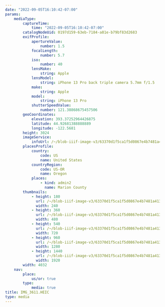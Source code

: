 ```yaml
---
date: "2022-09-05T16:10:42-07:00"
params:
    mediaType:
        captureTime:
            time: "2022-09-05T16:10:42-07:00"
        catalogNodeUid: 0197d159-63eb-7184-a81e-b79bf83d2683
        exifProfile:
            apertureValue:
                number: 1.5
            focalLength:
                number: 5.7
            iso:
                number: 40
            lensMake:
                string: Apple
            lensModel:
                string: iPhone 13 Pro back triple camera 5.7mm f/1.5
            make:
                string: Apple
            model:
                string: iPhone 13 Pro
            shutterSpeedValue:
                number: 121.38868675457506
        geoCoordinates:
            elevation: 393.37252964426875
            latitude: 44.92681388888889
            longitude: -122.5681
        height: 3024
        imageService:
            infoUrl: /~/blob-iiif-image-v3/63370d1f5ca1f5d0867e4b7481a4132b8aec98ebcfb7753e2014bc6e02181b6e/info.json
        placesProfile:
            country:
                code: US
                name: United States
            countryRegion:
                code: US-OR
                name: Oregon
            places:
                - kind: admin2
                  name: Marion County
        thumbnails:
            - height: 180
              url: /~/blob-iiif-image-v3/63370d1f5ca1f5d0867e4b7481a4132b8aec98ebcfb7753e2014bc6e02181b6e/full/240%2C180/0/default.jpg
              width: 240
            - height: 360
              url: /~/blob-iiif-image-v3/63370d1f5ca1f5d0867e4b7481a4132b8aec98ebcfb7753e2014bc6e02181b6e/full/480%2C360/0/default.jpg
              width: 480
            - height: 540
              url: /~/blob-iiif-image-v3/63370d1f5ca1f5d0867e4b7481a4132b8aec98ebcfb7753e2014bc6e02181b6e/full/720%2C540/0/default.jpg
              width: 720
            - height: 960
              url: /~/blob-iiif-image-v3/63370d1f5ca1f5d0867e4b7481a4132b8aec98ebcfb7753e2014bc6e02181b6e/full/1280%2C960/0/default.jpg
              width: 1280
            - height: 1440
              url: /~/blob-iiif-image-v3/63370d1f5ca1f5d0867e4b7481a4132b8aec98ebcfb7753e2014bc6e02181b6e/full/1920%2C1440/0/default.jpg
              width: 1920
        width: 4032
    nav:
        place:
            us/or: true
        type:
            media: true
title: IMG_3611.HEIC
type: media
---
```


